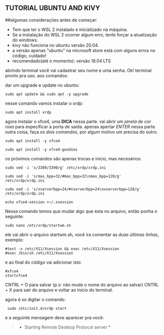 ## TUTORIAL UBUNTU AND KIVY


##algumas considerações antes de começar:
- Tem que ter o WSL 2 instalado e inicializado na máquina. 
- Se a instalação do WSL 2 ocorrer algum erro, tente forçar a atualização do windows.
- kivy não funciona no ubuntu versão 20.04.
- a versão apenas "ubuntu" na microsoft store está com alguns erros no código, cuidado! 
- recomendado(até o momento): versão 18.04 LTS 

abrindo terminal você vai cadastrar seu nome e uma senha.
Ok! terminal pronto pra uso. aos comandos: 

dar um upgrade e update no ubuntu:
```
sudo apt update && sudo apt -y upgrade 
``` 

nesse comando vamos instalar o xrdp:
```
sudo apt install xrdp
```

agora instalar o xfce4, uma **DICA** nessa parte. vai abrir um *janela de cor roxa* para especificar
a porta de saida. apenas apertar *ENTER* nessa parte. outra coisa, faça *os dois comandos*, 
por algum motivo um precisa do outro. 
```
sudo apt install -y xfce4
```
```
sudo apt install -y xfce4-goodies
```

os próximos comandos são apenas trocas e inicio, mas necesários:
```
sudo sed -i 's/3389/3390/g' /etc/xrdp/xrdp.ini
```
```
sudo sed -i 's/max_bpp=32/#max_bpp=32\nmax_bpp=128/g' /etc/xrdp/xrdp.ini
```
```
sudo sed -i 's/xserverbpp=24/#xserverbpp=24\nxserverbpp=128/g' /etc/xrdp/xrdp.ini
```
```
echo xfce4-session >~/.xsession 
```


Nesse comando temos que mudar algo que esta no arquivo, então ponha o seguinte:
```
sudo nano /etc/xrdp/startwm.sh
``` 

ele vai abrir o arquivo startwm.sh, você ira comentar as *duas últimas linhas*, exemplo:
```
#test -x /etc/X11/Xsession && exec /etc/X11/Xsession
#exec /bin/sh /etc/X11/Xsession
```

e ao final do código vai adicionar isto:
```
#xfce4
startxfce4
```

CNTRL + O para salvar (p.s: não mude o nome do arquivo ao salvar)
CNTRL + X para sair do arquivo e voltar ao inicio do terminal.

agora é so digitar o comando:
```
 sudo /etc/init.d/xrdp start 
``` 

e a seguinte mensagem deve aparecer pra você: 
> * Starting Remote Desktop Protocol server *





